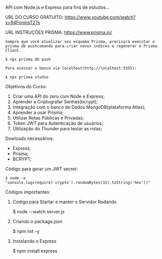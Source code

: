 API com Node.js e Express para fins de estudos...

URL DO CURSO GRATUITO: https://www.youtube.com/watch?v=94FonmsT27s

URL INSTRUÇÕES PRISMA: https://www.prisma.io/

    Sempre que você atualizar seu esquema Prisma, precisará executar o prisma db pushcomando para criar novos índices e regenerar o Prisma Client.

    $ npx prisma db push

    Para acessar o banco via localhost(http://localhost:5555):

    $ npx prisma studio


Objetivos do Curso:
1. Criar uma API do zero com Node e Express;
2. Aprender a Criptografar Senhas(bcrypt);
3. Integração com o banco de Dados MongoDB(plataforma Atlas);
4. Aprender a usar Prisma;
5. Utilizar Rotas Públicas e Privadas;
6. Token JWT para Autenticação de usuários;
7. Utilização do Thunder para testar as rotas;

Dowloads necessários:
- Express;
- Prisma;
- BCRYPT;

Código para gerar um JWT secret:

    $ node -e "console.log(require('crypto').randomBytes(32).toString('hex'))"

Códigos importantes:

1. Código para Startar e manter o Servidor Rodando

    $ node --watch server.js

2. Criando o package.json

    $ npm init -y

3. Instalando o Express

   $ npm install express
